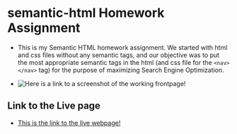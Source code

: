 # semantic-html Homework Assignment 

* This is my Semantic HTML homework assignment. We started with html and css files without any semantic tags, and our objective was to put the most appropriate semantic tags in the html (and css file for the `<nav></nav>` tag) for the purpose of maximizing Search Engine Optimization. 

* ![Here is a link to a screenshot of the working frontpage!](./assets/images/frontpage-screenshot.png)

## Link to the Live page

* [This is the link to the live webpage!](https://jacobdnelsonstone.github.io/semantic-html/)
